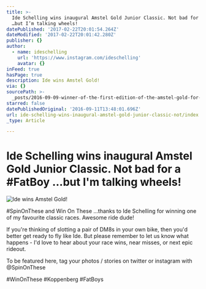 ```yaml
---
title: >-
  Ide Schelling wins inaugural Amstel Gold Junior Classic. Not bad for a #FatBoy
  …but I’m talking wheels!
datePublished: '2017-02-22T20:01:54.264Z'
dateModified: '2017-02-22T20:01:42.280Z'
publisher: {}
author:
  - name: ideschelling
    url: 'https://www.instagram.com/ideschelling'
    avatar: {}
inFeed: true
hasPage: true
description: Ide wins Amstel Gold!
via: {}
sourcePath: >-
  _posts/2016-09-09-winner-of-the-first-edition-of-the-amstel-gold-for-juniors.md
starred: false
datePublishedOriginal: '2016-09-11T13:48:01.696Z'
url: ide-schelling-wins-inaugural-amstel-gold-junior-classic-not/index.html
_type: Article

---
```

# Ide Schelling wins inaugural Amstel Gold Junior Classic. Not bad for a \#FatBoy ...but I'm talking wheels!
![Ide wins Amstel Gold!](https://s3-us-west-2.amazonaws.com/the-grid-img/p/548c6dc203880115c82180a17e6db1b16deedd60.jpg)

\#SpinOnThese and Win On These ...thanks to Ide Schelling for winning one of my favourite classic races. Awesome ride dude!

If you're thinking of slotting a pair of DM8s in your own bike, then you'd better get ready to fly like Ide. But please remember to let us know what happens - I'd love to hear about your race wins, near misses, or next epic rideout.

To be featured here, tag your photos / stories on twitter or instagram with @SpinOnThese

\#WinOnThese \#Koppenberg \#FatBoys